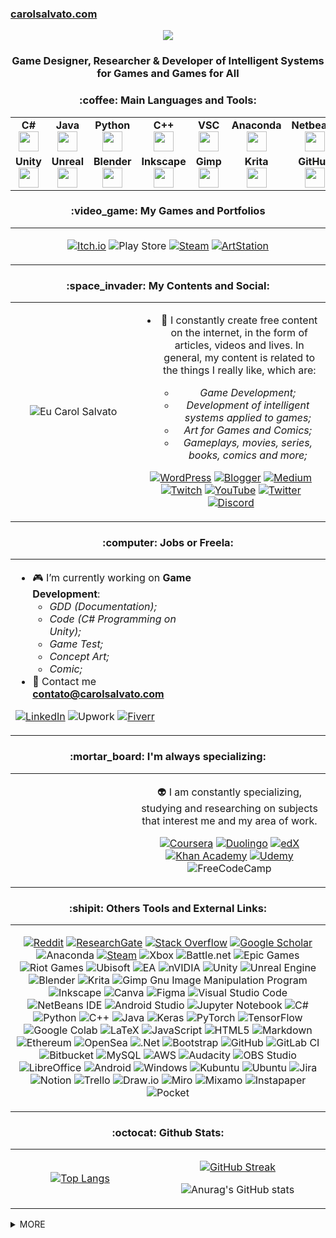 ### [carolsalvato.com](https://carolsalvato.com)
<div style="text-align: center;"><img src="https://img.itch.zone/aW1nLzExMDQyNDY4LnBuZw==/original/MBNCl5.png" ></div>
<h3 align="center">Game Designer, Researcher & Developer of Intelligent Systems for Games and Games for All</h3>


<!-- ----------------------------------------------------------------------------------------------------------------------------- -->

<h3 align="center">:coffee: Main Languages and Tools:</h3>

<table width="320px" align="center">
    <tbody>
        <tr valign="top">
            <td width="80px" align="center">
            <span><strong>C#</strong></span><br>
            <img height="32px" src="https://cdn.jsdelivr.net/gh/devicons/devicon/icons/csharp/csharp-original.svg">
            </td>
            <td width="80px" align="center">
            <span><strong>Java</strong></span><br>
            <img height="32" src="https://cdn.jsdelivr.net/gh/devicons/devicon/icons/java/java-original.svg">
            </td>
            <td width="80px" align="center">
            <span><strong>Python</strong></span><br>
            <img height="32" src="https://cdn.jsdelivr.net/gh/devicons/devicon/icons/python/python-original.svg">
            </td>
            <td width="80px" align="center">
            <span><strong>C++</strong></span><br>
            <img height="32px" src="https://cdn.jsdelivr.net/gh/devicons/devicon/icons/cplusplus/cplusplus-original.svg">
            </td>
	    <td width="80px" align="center">
            <span><strong>VSC</strong></span><br>
            <img height="32px" src="https://cdn.jsdelivr.net/gh/devicons/devicon/icons/vscode/vscode-original.svg">
	    </td>
	    <td width="80px" align="center">
            <span><strong>Anaconda</strong></span><br>
            <img height="32px" src="https://cdn.jsdelivr.net/gh/devicons/devicon/icons/anaconda/anaconda-original.svg">
	    </td>
	    <td width="80px" align="center">
            <span><strong>Netbeans</strong></span><br>
            <img height="32px" src="https://upload.wikimedia.org/wikipedia/commons/9/98/Apache_NetBeans_Logo.svg">
	    </td>
        </tr>
        <tr valign="top">
            <td width="80px" align="center">
            <span><strong>Unity</strong></span><br>
            <img height="32px" src="https://cdn.jsdelivr.net/gh/devicons/devicon/icons/unity/unity-original.svg">
            </td>
            <td width="80px" align="center">
            <span><strong>Unreal</strong></span><br>
            <img height="32px" src="https://cdn.jsdelivr.net/gh/devicons/devicon/icons/unrealengine/unrealengine-original.svg">
            </td>
            <td width="80px" align="center">
            <span><strong>Blender</strong></span><br>
            <img height="32px" src="https://cdn.jsdelivr.net/gh/devicons/devicon/icons/blender/blender-original.svg">
	    </td>
	    <td width="80px" align="center">
            <span><strong>Inkscape</strong></span><br>
            <img height="32px" src="https://cdn.jsdelivr.net/gh/devicons/devicon/icons/inkscape/inkscape-original.svg">
            </td>
            <td width="80px" align="center">
            <span><strong>Gimp</strong></span><br>
            <img height="32px" src="https://cdn.jsdelivr.net/gh/devicons/devicon/icons/gimp/gimp-original.svg">
            </td>
	    <td width="80px" align="center">
            <span><strong>Krita</strong></span><br>
            <img height="32px" src="https://upload.wikimedia.org/wikipedia/commons/6/63/Krita_Application_Logo.svg">
	    </td>
	    <td width="80px" align="center">
            <span><strong>GitHub</strong></span><br>
            <img height="32px" src="https://cdn.jsdelivr.net/gh/devicons/devicon/icons/github/github-original.svg">
	    </td>
        </tr>
    </tbody>
</table>

<!-- ----------------------------------------------------------------------------------------------------------------------------- -->

<h3 align="center">:video_game: My Games and Portfolios</h3>
<table width="500px" align="center">
<tbody>
<tr>
<td width="900px" align="center">

[![Itch.io](https://img.shields.io/badge/Itch-%23FF0B34.svg?style=for-the-badge&logo=Itch.io&logoColor=white)](https://carolsalvato.itch.io/)
![Play Store](https://img.shields.io/badge/Google_Play-414141?style=for-the-badge&logo=google-play&logoColor=white)
[![Steam](https://img.shields.io/badge/steam-%23000000.svg?style=for-the-badge&logo=steam&logoColor=white)](https://steamcommunity.com/id/carolhcs/)
[![ArtStation](https://img.shields.io/badge/ArtStation-13AFF0.svg?style=for-the-badge&logo=ArtStation&logoColor=white)](https://carolsalvato.artstation.com/)
	
</td>
</tr>
<tbody>
</table>

<!-- ----------------------------------------------------------------------------------------------------------------------------- -->
<!-- https://github.com/Ileriayo/markdown-badges  ou https://home.aveek.io/GitHub-Profile-Badges/-->

<h3 align="center">:space_invader: My Contents and Social:</h3>
<table width="500px" align="center">
<tbody>
<tr>
<td width="400px" align="center">

![Eu Carol Salvato](https://carolsalvato.com/wp-content/uploads/2023/01/astronautaColors.png)
	
</td>
<td width="500px" align="center">

- :octopus: I constantly create free content on the internet, in the form of articles, videos and lives. In general, my content is related to the things I really like, which are:

  - *Game Development;*
  - *Development of intelligent systems applied to games;*
  - *Art for Games and Comics;*
  - *Gameplays, movies, series, books, comics and more;*

[![WordPress](https://img.shields.io/badge/CarolSalvato-%23117AC9.svg?style=for-the-badge&logo=WordPress&logoColor=white)](https://carolsalvato.com/)
[![Blogger](https://img.shields.io/badge/Blogger-FF5722?style=for-the-badge&logo=blogger&logoColor=white)](https://algamecode.blogspot.com/)
[![Medium](https://img.shields.io/badge/Medium-12100E?style=for-the-badge&logo=medium&logoColor=white)](https://medium.com/@carolhcs)
[![Twitch](https://img.shields.io/badge/Twitch-%239146FF.svg?style=for-the-badge&logo=Twitch&logoColor=white)](https://www.twitch.tv/carolsalvato)
[![YouTube](https://img.shields.io/badge/YouTube-%23FF0000.svg?style=for-the-badge&logo=YouTube&logoColor=white)](https://www.youtube.com/channel/UCvQvcK1CaBJULBCEUYoUyLA)
[![Twitter](https://img.shields.io/badge/Twitter-%231DA1F2.svg?style=for-the-badge&logo=Twitter&logoColor=white)](https://twitter.com/carol_HCS)
[![Discord](https://img.shields.io/badge/CarolSalvato-%237289DA.svg?style=for-the-badge&logo=discord&logoColor=white)](https://discord.gg/ZCxeZbaZCF)

</td>
</tr>
<tbody>
</table>


<!-- ----------------------------------------------------------------------------------------------------------------------------- -->

<h3 align="center">:computer: Jobs or Freela:</h3>
<table width="500px" align="center">
<tbody>
<tr>
<td width="400px">

- :video_game: I’m currently working on **Game Development**:
  - *GDD (Documentation);*
  - *Code (C# Programming on Unity);*
  - *Game Test;*
  - *Concept Art;*
  - *Comic;*
- :e-mail: Contact me **[contato@carolsalvato.com](https://algamecode.blogspot.com/)**

[![LinkedIn](https://img.shields.io/badge/linkedin-%230077B5.svg?style=for-the-badge&logo=linkedin&logoColor=white)](https://www.linkedin.com/in/h%C3%A9llen-caroline-salvato-23702191/)
![Upwork](https://img.shields.io/badge/UpWork-6FDA44?style=for-the-badge&logo=Upwork&logoColor=white)
[![Fiverr](https://img.shields.io/badge/fiverr-1DBF73?style=for-the-badge&logo=fiverr&logoColor=white)](https://br.fiverr.com/carolhcs)

</td>

<td width="500px" align="center">

</td>

</tr>
<tbody>
</table>

<!-- ------------------------------------------------------------------------------------------------------------------------------------------------- -->

<h3 align="center">:mortar_board: I'm always specializing:</h3>
<table width="500px" align="center">
<tbody>
<tr>
<td width="400px" align="center">

</td>
<td width="500px" align="center">

:alien: I am constantly specializing, studying and researching on subjects that interest me and my area of work.

[![Coursera](https://img.shields.io/badge/Coursera-%230056D2.svg?style=for-the-badge&logo=Coursera&logoColor=white)](https://www.coursera.org/user/cd9b5d4d4de4cb9f348e6d485bdaeb9b)
[![Duolingo](https://img.shields.io/badge/Duolingo-%234DC730.svg?style=for-the-badge&logo=Duolingo&logoColor=white)](https://www.duolingo.com/profile/carolhcs)
[![edX](https://img.shields.io/badge/edX-%2302262B.svg?style=for-the-badge&logo=edX&logoColor=white)](https://profile.edx.org/u/carolhcs)
[![Khan Academy](https://img.shields.io/badge/KhanAcademy-%2314BF96.svg?style=for-the-badge&logo=KhanAcademy&logoColor=white)](http://www.khanacademy.org/profile/carolhcs)
[![Udemy](https://img.shields.io/badge/Udemy-A435F0?style=for-the-badge&logo=Udemy&logoColor=white)](https://www.udemy.com/user/hellen-caroline-salvato/)
![FreeCodeCamp](https://img.shields.io/badge/Freecodecamp-%23123.svg?&style=for-the-badge&logo=freecodecamp&logoColor=green)

</td>
</tr>
<tbody>
</table>


<!-- ----------------------------------------------------------------------------------------------------------------------------- -->
<!-- https://github.com/Ileriayo/markdown-badges  ou https://home.aveek.io/GitHub-Profile-Badges/-->

<h3 align="center">:shipit: Others Tools and External Links:</h3>
<table width="500px" align="center">
<tbody>
<tr>
<td width="900px" align="center">

[![Reddit](https://img.shields.io/badge/Reddit-%23FF4500.svg?style=for-the-badge&logo=Reddit&logoColor=white)](https://www.reddit.com/user/carolhcs0)
[![ResearchGate](https://img.shields.io/badge/ResearchGate-00CCBB?style=for-the-badge&logo=ResearchGate&logoColor=white)](https://www.researchgate.net/profile/Hellen-Caroline-Salvato)
[![Stack Overflow](https://img.shields.io/badge/-Stackoverflow-FE7A16?style=for-the-badge&logo=stack-overflow&logoColor=white)](https://stackoverflow.com/users/10236383/carolhcs)
[![Google Scholar](https://img.shields.io/badge/Google%20Scholar-4285F4.svg?style=for-the-badge&logo=Google-Scholar&logoColor=white)](https://scholar.google.com.br/citations?user=3BWvD3oAAAAJ&hl=pt-BR)
![Anaconda](https://img.shields.io/badge/Anaconda-%2344A833.svg?style=for-the-badge&logo=anaconda&logoColor=white)
[![Steam](https://img.shields.io/badge/steam-%23000000.svg?style=for-the-badge&logo=steam&logoColor=white)](https://steamcommunity.com/id/carolhcs/)
![Xbox](https://img.shields.io/badge/xbox-%23107C10.svg?style=for-the-badge&logo=xbox&logoColor=white)
![Battle.net](https://img.shields.io/badge/battle.net-%2300AEFF.svg?style=for-the-badge&logo=battle.net&logoColor=white)
![Epic Games](https://img.shields.io/badge/epicgames-%23313131.svg?style=for-the-badge&logo=epicgames&logoColor=white)
![Riot Games](https://img.shields.io/badge/riotgames-D32936.svg?style=for-the-badge&logo=riotgames&logoColor=white)
![Ubisoft](https://img.shields.io/badge/Ubisoft-%23F5F5F5.svg?style=for-the-badge&logo=Ubisoft&logoColor=black)
![EA](https://img.shields.io/badge/ea-%23000000.svg?style=for-the-badge&logo=ea&logoColor=white)
![nVIDIA](https://img.shields.io/badge/nVIDIA-%2376B900.svg?style=for-the-badge&logo=nVIDIA&logoColor=white)
![Unity](https://img.shields.io/badge/unity-%23000000.svg?style=for-the-badge&logo=unity&logoColor=white)
![Unreal Engine](https://img.shields.io/badge/unrealengine-%23313131.svg?style=for-the-badge&logo=unrealengine&logoColor=white)
![Blender](https://img.shields.io/badge/blender-%23F5792A.svg?style=for-the-badge&logo=blender&logoColor=white)
![Krita](https://img.shields.io/badge/Krita-203759?style=for-the-badge&logo=krita&logoColor=EEF37B)
![Gimp Gnu Image Manipulation Program](https://img.shields.io/badge/Gimp-657D8B?style=for-the-badge&logo=gimp&logoColor=FFFFFF)
![Inkscape](https://img.shields.io/badge/Inkscape-e0e0e0?style=for-the-badge&logo=inkscape&logoColor=080A13)
![Canva](https://img.shields.io/badge/Canva-%2300C4CC.svg?style=for-the-badge&logo=Canva&logoColor=white)
![Figma](https://img.shields.io/badge/figma-%23F24E1E.svg?style=for-the-badge&logo=figma&logoColor=white)
![Visual Studio Code](https://img.shields.io/badge/Visual%20Studio%20Code-0078d7.svg?style=for-the-badge&logo=visual-studio-code&logoColor=white)
![NetBeans IDE](https://img.shields.io/badge/NetBeansIDE-1B6AC6.svg?style=for-the-badge&logo=apache-netbeans-ide&logoColor=white)
![Android Studio](https://img.shields.io/badge/Android%20Studio-3DDC84.svg?style=for-the-badge&logo=android-studio&logoColor=white)
![Jupyter Notebook](https://img.shields.io/badge/jupyter-%23FA0F00.svg?style=for-the-badge&logo=jupyter&logoColor=white)
![C#](https://img.shields.io/badge/c%23-%23239120.svg?style=for-the-badge&logo=c-sharp&logoColor=white)	
![Python](https://img.shields.io/badge/python-3670A0?style=for-the-badge&logo=python&logoColor=ffdd54)
![C++](https://img.shields.io/badge/c++-%2300599C.svg?style=for-the-badge&logo=c%2B%2B&logoColor=white)
![Java](https://img.shields.io/badge/java-%23ED8B00.svg?style=for-the-badge&logo=java&logoColor=white)
![Keras](https://img.shields.io/badge/Keras-%23D00000.svg?style=for-the-badge&logo=Keras&logoColor=white)
![PyTorch](https://img.shields.io/badge/PyTorch-%23EE4C2C.svg?style=for-the-badge&logo=PyTorch&logoColor=white)
![TensorFlow](https://img.shields.io/badge/TensorFlow-%23FF6F00.svg?style=for-the-badge&logo=TensorFlow&logoColor=white)
![Google Colab](https://img.shields.io/badge/Google%20Colab-F9AB00.svg?style=for-the-badge&logo=Google-Colab&logoColor=white)
![LaTeX](https://img.shields.io/badge/latex-%23008080.svg?style=for-the-badge&logo=latex&logoColor=white)
![JavaScript](https://img.shields.io/badge/javascript-%23323330.svg?style=for-the-badge&logo=javascript&logoColor=%23F7DF1E)
![HTML5](https://img.shields.io/badge/html5-%23E34F26.svg?style=for-the-badge&logo=html5&logoColor=white)
![Markdown](https://img.shields.io/badge/markdown-%23000000.svg?style=for-the-badge&logo=markdown&logoColor=white)
![Ethereum](https://img.shields.io/badge/Ethereum-3C3C3D?style=for-the-badge&logo=Ethereum&logoColor=white)
![OpenSea](https://img.shields.io/badge/OpenSea-%232081E2.svg?style=for-the-badge&logo=opensea&logoColor=white)
![.Net](https://img.shields.io/badge/.NET-5C2D91?style=for-the-badge&logo=.net&logoColor=white)
![Bootstrap](https://img.shields.io/badge/bootstrap-%23563D7C.svg?style=for-the-badge&logo=bootstrap&logoColor=white)
![GitHub](https://img.shields.io/badge/github-%23121011.svg?style=for-the-badge&logo=github&logoColor=white)
![GitLab CI](https://img.shields.io/badge/gitlab%20ci-%23181717.svg?style=for-the-badge&logo=gitlab&logoColor=white)
![Bitbucket](https://img.shields.io/badge/bitbucket-%230047B3.svg?style=for-the-badge&logo=bitbucket&logoColor=white)
![MySQL](https://img.shields.io/badge/mysql-%2300f.svg?style=for-the-badge&logo=mysql&logoColor=white)
![AWS](https://img.shields.io/badge/AWS-%23FF9900.svg?style=for-the-badge&logo=amazon-aws&logoColor=white)
![Audacity](https://img.shields.io/badge/Audacity-0000CC?style=for-the-badge&logo=audacity&logoColor=white)
![OBS Studio](https://img.shields.io/badge/OBS%20Studio-302E31.svg?style=for-the-badge&logo=OBS-Studio&logoColor=white)
![LibreOffice](https://img.shields.io/badge/LibreOffice-%2318A303?style=for-the-badge&logo=LibreOffice&logoColor=white)
![Android](https://img.shields.io/badge/Android-3DDC84?style=for-the-badge&logo=android&logoColor=white)
![Windows](https://img.shields.io/badge/Windows-0078D6?style=for-the-badge&logo=windows&logoColor=white)
![Kubuntu](https://img.shields.io/badge/-KUbuntu-%230079C1?style=for-the-badge&logo=kubuntu&logoColor=white)
![Ubuntu](https://img.shields.io/badge/Ubuntu-E95420?style=for-the-badge&logo=ubuntu&logoColor=white)
![Jira](https://img.shields.io/badge/jira-%230A0FFF.svg?style=for-the-badge&logo=jira&logoColor=white)
![Notion](https://img.shields.io/badge/Notion-%23000000.svg?style=for-the-badge&logo=notion&logoColor=white)
![Trello](https://img.shields.io/badge/Trello-%23026AA7.svg?style=for-the-badge&logo=Trello&logoColor=white)
![Draw.io](https://img.shields.io/badge/draw.io-F08705.svg?style=for-the-badge&logo=diagramsdotnet&logoColor=white)
![Miro](https://img.shields.io/badge/Miro-050038.svg?style=for-the-badge&logo=Miro&logoColor=white)
![Mixamo](https://img.shields.io/badge/Mixamo-FF0000.svg?style=for-the-badge&logo=Adobe&logoColor=white)
![Instapaper](https://img.shields.io/badge/Instapaper-1F1F1F.svg?style=for-the-badge&logo=Instapaper&logoColor=white)
![Pocket](https://img.shields.io/badge/Pocket-EF3F56.svg?style=for-the-badge&logo=Pocket&logoColor=white)
	
</td>
</tr>
<tbody>
</table>

<!-- ----------------------------------------------------------------------------------------------------------------------------- -->

<h3 align="center">:octocat: Github Stats:</h3>
<table width="900px" align="center">
<tbody>
<tr>
<td width="400px" align="center">

[![Top Langs](https://github-readme-stats.vercel.app/api/top-langs/?username=carolhcs&langs_count=10&theme=midnight-purple)](https://github.com/anuraghazra/github-readme-stats)

</td>

<td width="500px" align="center">
			
[![GitHub Streak](https://github-readme-streak-stats.herokuapp.com?user=carolhcs&theme=midnight-purple)](https://git.io/streak-stats)
			
![Anurag's GitHub stats](https://github-readme-stats.vercel.app/api?username=carolhcs&theme=midnight-purple&show_icons=true)
			
</td>
</tr>
<tbody>
</table>

<!-- ----------------------------------------------------------------------------------------------------------------------------- -->

<details><summary>MORE</summary>
<h3 align="left">Connect with me:</h3>
<p>
<p align="left">
<a href="https://twitter.com/carol_hcs" target="blank"><img align="center" src="https://cdn.jsdelivr.net/npm/simple-icons@3.0.1/icons/twitter.svg" alt="carol_hcs" height="30" width="40" /></a>
<a href="https://linkedin.com/in/héllen-caroline-salvato-23702191" target="blank"><img align="center" src="https://cdn.jsdelivr.net/npm/simple-icons@3.0.1/icons/linkedin.svg" alt="héllen-caroline-salvato-23702191" height="30" width="40" /></a>
<a href="https://fb.com/algamecode" target="blank"><img align="center" src="https://cdn.jsdelivr.net/npm/simple-icons@3.0.1/icons/facebook.svg" alt="algamecode" height="30" width="40" /></a>
<a href="https://instagram.com/carol.hcs" target="blank"><img align="center" src="https://cdn.jsdelivr.net/npm/simple-icons@3.0.1/icons/instagram.svg" alt="carol.hcs" height="30" width="40" /></a>
<a href="https://medium.com/@carolhcs" target="blank"><img align="center" src="https://cdn.jsdelivr.net/npm/simple-icons@3.0.1/icons/medium.svg" alt="@carolhcs" height="30" width="40" /></a>
<a href="https://www.youtube.com/channel/UCvQvcK1CaBJULBCEUYoUyLA" target="blank"><img align="center" src="https://cdn.jsdelivr.net/npm/simple-icons@3.0.1/icons/youtube.svg" alt="carol salvato" height="30" width="40" /></a>
</p>
<h3 align="left">Credits and References:</h3>
<p>

[Awesome GitHub Profile README](https://github.com/abhisheknaiidu/awesome-github-profile-readme)

[Emojis](https://gist.github.com/rxaviers/7360908)

[Badges](https://github.com/Ileriayo/markdown-badges)

[Badges](https://home.aveek.io/GitHub-Profile-Badges/)

[Sintaxe básica de escrita e formatação no GitHub](https://docs.github.com/pt/get-started/writing-on-github/getting-started-with-writing-and-formatting-on-github/basic-writing-and-formatting-syntax)

</p>
</p>
</details>



<!-- 
<p align="left"> <a href="https://github.com/ryo-ma/github-profile-trophy"><img src="https://github-profile-trophy.vercel.app/?username=carolhcs" alt="carolhcs" /></a> </p> -->
<!--
<a href="https://developer.android.com" target="_blank"> <img src="https://raw.githubusercontent.com/devicons/devicon/master/icons/android/android-original.svg" alt="android" width="40" height="40"/> </a>
<a href="https://www.w3schools.com/cpp/" target="_blank"> <img src="https://raw.githubusercontent.com/devicons/devicon/master/icons/cplusplus/cplusplus-original.svg" alt="cplusplus" width="40" height="40"/> </a>
<a href="https://www.w3schools.com/css/" target="_blank"> <img src="https://raw.githubusercontent.com/devicons/devicon/master/icons/css3/css3-original.svg" alt="css3" width="40" height="40"/> </a> 
<a href="https://www.w3.org/html/" target="_blank"> <img src="https://raw.githubusercontent.com/devicons/devicon/master/icons/html5/html5-original.svg" alt="html5" width="40" height="40"/> </a> 
<a href="https://developer.mozilla.org/en-US/docs/Web/JavaScript" target="_blank"> <img src="https://github.com/hussainweb/hussainweb/blob/main/icons/javascript.png?raw=true" alt="javascript" width="40" height="40"/> </a>
<a href="https://unrealengine.com/" target="_blank"> <img src="https://raw.githubusercontent.com/kenangundogan/fontisto/036b7eca71aab1bef8e6a0518f7329f13ed62f6b/icons/svg/brand/unreal-engine.svg" alt="unreal" width="40" height="40"/> </a>
<a href="https://pytorch.org/" target="_blank"> <img src="https://www.vectorlogo.zone/logos/pytorch/pytorch-icon.svg" alt="pytorch" width="40" height="40"/> </a> 

<a href="https://github.com/sponsors/terrytangyuan"><img src="https://img.shields.io/badge/Sponsors--_.svg?style=social&logo=github&logoColor=EA4AAA" alt="Sponsors"></a>
<p align="left"><a href="https://twitter.com/carol_hcs" target="blank"><img src="https://img.shields.io/twitter/follow/carol_hcs?logo=twitter&style=for-the-badge" alt="carol_hcs" /></a></p>
<p align="center">
	<a href="https://github.com/carolhcs"><img src="https://img.shields.io/github/followers/terrytangyuan.svg?label=GitHub&style=social" alt="GitHub"></a>
	<a href="https://twitter.com/carol_hcs"><img src="https://img.shields.io/twitter/follow/TerryTangYuan?label=Twitter&style=social" alt="Twitter"></a>
	<a href="https://www.linkedin.com/in/héllen-caroline-salvato-23702191"><img src="https://img.shields.io/badge/LinkedIn--_.svg?style=social&logo=linkedin" alt="LinkedIn"></a>
	<a href="https://scholar.google.com/citations?user=3BWvD3oAAAAJ&hl=pt-BR"><img src="https://img.shields.io/badge/Citations-1.2k-_.svg?style=social&logo=google-scholar" alt="Scholars"></a>
</p>
**carolhcs/carolhcs** is a ✨ _special_ ✨ repository because its `README.md` (this file) appears on your GitHub profile.
Here are some ideas to get you started:
- 🔭 I’m currently working on ...
-->
